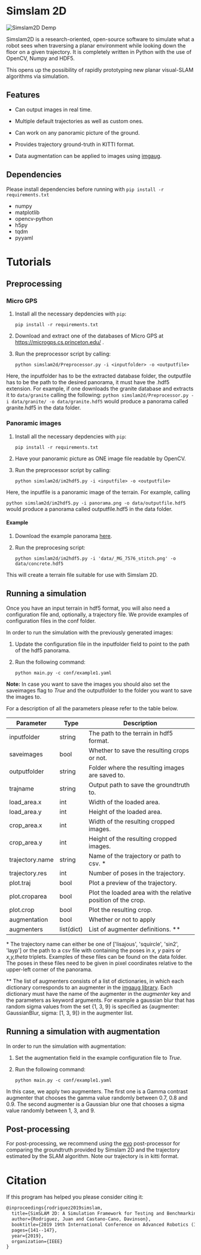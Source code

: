 # Simslam 2D

![Simslam2D Demp](demo/demo.gif)

Simslam2D is a research-oriented, open-source software to simulate what a robot sees when traversing a planar environment while looking down the floor on a given trajectory. It is completely written in Python with the use of OpenCV, Numpy and HDF5.

This opens up the possibility of rapidly prototyping new planar visual-SLAM algorithms via simulation.

## Features

- Can output images in real time.

- Multiple default trajectories as well as custom ones.

- Can work on any panoramic picture of the ground.

- Provides trajectory ground-truth in KITTI format.

- Data augmentation can be applied to images using [imgaug](https://github.com/aleju/imgaug).

## Dependencies

Please install dependencies before running with `pip install -r requirements.txt`

- numpy
- matplotlib
- opencv-python
- h5py
- tqdm
- pyyaml

# Tutorials

## Preprocessing

### Micro GPS

1. Install all the necessary depdencies with `pip`:

    `pip install -r requirements.txt`

2. Download and extract one of the databases of Micro GPS at https://microgps.cs.princeton.edu/ .

3. Run the preprocessor script by calling:


    `python simslam2d/Preprocessor.py -i <inputfolder> -o <outputfile>`

Here, the inputfolder has to be the extracted database folder, the outputfile has to be the path to the desired panorama, it must have the .hdf5 extension. For example, if one downloads the granite database and extracts it to `data/granite` calling the following:
`python simslam2d/Preprocessor.py -i data/granite/ -o data/granite.hdf5` would produce a panorama called granite.hdf5 in the data folder.

### Panoramic images

1. Install all the necessary depdencies with `pip`:

    `pip install -r requirements.txt`

2. Have your panoramic picture as ONE image file readable by OpenCV.

3. Run the preprocessor script by calling:

    `python simslam2d/im2hdf5.py -i <inputfile> -o <outputfile>`

Here, the inputfile is a panoramic image of the terrain. For example, calling

`python simslam2d/im2hdf5.py -i panorama.png -o data/outputfile.hdf5` would produce a panorama called outputfile.hdf5 in the data folder.

#### Example

1. Download the example panorama [here](https://public.dm.files.1drv.com/y4mzpmiD9_bBWSCUKqTvMtTVIEMvzy4YziHzN7aT5NRu7-An6z5OJYNTHQKBYeHbpQ4av1JxcAKLIyCDcOFS2gSSopAnPl7WZ3RQoDFW9dRIBaFiRaqB8Y3NegDXPwmXYttrkKH8dcreOj0xs5MZFWRpvTetIAO9cIsHub4RwXIgeS0EHHJmTQQxPjORf8YIGa-ofQDQrrsOeelgDT1UQJWLWnN38ij88K5cFpnQbUuh7A?access_token=EwAAA61DBAAUmcDj0azQ5tf1lkBfAvHLBzXl5ugAAe79Gz5ei%2bQ5HHJ%2bCxrhF/X949gpNWnRX9jt3HFra8QI1u82m9%2bRjLow%2bIVyPmAIR3/Ke5iNH%2bHcwWuZjkNanffYHqUWekrXesoKCdvrXcx2RwBQQCYVbjDusq9y0RRS0oz5iShjkAd7joTVQ%2bBKtYoMMkpr2F629iRGZMn3FFjNR%2bGsHd21qA%2bTg8cM7II2POlsfV/yhZCh1/fyttcH%2bYWeU8x17E4CQzJXAN7LYCswKg5N/WwAT%2bmlIVx0I3rwxIkPDYkINX9zrUbx8HeF0zXfjjluvejiUBnapeJafMAM9JZmieThfc1L8IjcHEIA3favwLeWkj5ondHEqZ87UxoDZgAACMoXioJdXlsI0AHAPSPyl9mu/qPWQuhZ9fWFk6VbsW3oAbeMXRSfmogp65yjB/5S453Lznc9PjE/%2bVIa5ecz7OjXJkn9OU1ilkVfhntKNQ8YWI/ZAbmijbHshRTLDY628Tgj12a3eDLHql4C/lTRBzi%2bOdkNM0sa04N56HUTEo/CnWiozAgc3cP69ff35n/GOO%2b6%2bo/6ZJZhbJPzCkzgHpozplDum2eBM5rOE0Hhq2tuEGJBEjTZU8zUfwJnm6JQiNe1wSGftgaKf3oBja37OgdUXCh4NCOiN1S7heN5l8geFC6Yl776SpKHkPLt1C8fwutoCWNEC0kCOBL38tbZHrNasb82XQO4OKuJ6SBywlifRmLwOEPYmXalnHyZVCIy0SaW0PAjiBR0mzo1Dnd%2bmmpAHrpRzwV7YOniLCkSrmHAiLgOcUWeIg8IChe3I/XLEDopetuoDHWL54QZ4rVkBLz5HHMg6n6KST1KFpbMy5RG0notRZ0qTCBnQ3j%2b8KgNGVRkONesfHEITwlzKbWnAZpq5450sWw/yFNeDFC/PTxvsGcHQhzVz2EitbeIwIVakiLYuWJsFFVRp1o%2bRvZOkZhaTlJdjzeVuk7xtcDAKwj5Lmao/s8iyarj6QUC).

2. Run the preprocesing script:

    `python simslam2d/im2hdf5.py -i 'data/_MG_7576_stitch.png' -o data/concrete.hdf5`

This will create a terrain file suitable for use with Simslam 2D.

## Running a simulation

Once you have an input terrain in hdf5 format, you will also need a configuration file and, optionally, a trajectory file. We provide examples of configuration files in the conf folder.

In order to run the simulation with the previously generated images:

1. Update the configuration file in the inputfolder field to point to the path of the hdf5 panorama.
2. Run the following command:

    `python main.py -c conf/example1.yaml `


 __Note:__ In case you want to save the images you should also set the saveimages flag to *True* and the outputfolder to the folder you want to save the images to.

 For a description of all the parameters please refer to the table below.


| Parameter       | Type       | Description                                                  |
|-----------------|------------|--------------------------------------------------------------|
| inputfolder     | string     | The path to the terrain in hdf5 format.                      |
| saveimages      | bool       | Whether to save the resulting crops or not.                  |
| outputfolder    | string     | Folder where the resulting images are saved to.              |
| trajname        | string     | Output path to save the groundtruth to.                      |
| load_area.x     | int        | Width of the loaded area.                                    |
| load_area.y     | int        | Height of the loaded area.                                   |
| crop_area.x     | int        | Width of the resulting cropped images.                       |
| crop_area.y     | int        | Height of the resulting cropped images.                      |
| trajectory.name | string     | Name of the trajectory or path to csv. *                     |
| trajectory.res  | int        | Number of poses in the trajectory.                           |
| plot.traj       | bool       | Plot a preview of the trajectory.                            |
| plot.croparea   | bool       | Plot the loaded area with the relative position of the crop. |
| plot.crop       | bool       | Plot the resulting crop.                                     |
| augmentation    | bool       | Whether or not to apply                                      |
| augmenters      | list(dict) | List of augmenter definitions. **                            |



\* The trajectory name can either be one of ['lisajous', 'squircle', 'sin2', 'layp'] or the path to a csv file with containing the poses in *x, y* pairs or *x,y,theta* triplets. Examples of these files can be found on the data folder. The poses in these files need to be given in pixel coordinates relative to the upper-left corner of the panorama.

** The list of augmenters consists of a list of dictionaries, in which each dictionary corresponds to an augmenter in the [imgaug library](https://imgaug.readthedocs.io/en/latest/source/api.html). Each dictionary must have the name of the augmenter in the _augmenter_ key and the parameters as keyword arguments. For example
a gaussian blur that has random sigma values from the set {1, 3, 9} is specified as {augmenter: GaussianBlur, sigma: [1, 3, 9]} in the augmenter list.

## Running a simulation with augmentation


In order to run the simulation with augmentation:

1. Set the augmentation field in the example configuration file to *True*.
2. Run the following command:

    `python main.py -c conf/example1.yaml `

In this case, we apply two augmenters. The first one is a Gamma contrast augmenter that chooses the gamma value randomly between 0.7, 0.8 and 0.9. The second augmenter is a Gaussian blur one that chooses a sigma value randomly between 1, 3, and 9. 

## Post-processing

For post-processing, we recommend using the [evo](https://github.com/MichaelGrupp/evo) post-processor for comparing the groundtruth provided by Simslam 2D and the trajectory estimated by the SLAM algorithm. Note our trajectory is in kitti format.

# Citation

If this program has helped you please consider citing it:

```latex
@inproceedings{rodriguez2019simslam,
  title={SimSLAM 2D: A Simulation Framework for Testing and Benchmarking of two-dimensional Visual-SLAM Methods},
  author={Rodriguez, Juan and Castano-Cano, Davinson},
  booktitle={2019 19th International Conference on Advanced Robotics (ICAR)},
  pages={141--147},
  year={2019},
  organization={IEEE}
}
```